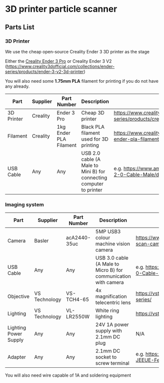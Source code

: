 # 3D printer particle scanner

## Parts List

### 3D Printer
We use the cheap open-source Creality Ender 3 3D printer as the stage

Either the [Creality Ender 3 Pro](https://www.creality3dofficial.com/collections/ender-series/products/creality-ender-3-pro-3d-printer) or Creality Ender 3 V2 (https://www.creality3dofficial.com/collections/ender-series/products/ender-3-v2-3d-printer)

You will also need some **1.75mm PLA** filament for printing if you do not have any already.

| Part | Supplier | Part Number | Description | Link |
| --- | --- | --- | --- | --- |
| 3D Printer | Creality | Ender 3 Pro | Cheap 3D printer | https://www.creality3dofficial.com/collections/ender-series/products/creality-ender-3-pro-3d-printer |
| Filament | Creality | 1kg Ender PLA Filament | Black PLA filament used for 3D printing | https://www.creality3dofficial.com/products/1kg-ender-pla-filament |
| USB Cable | Any | Any | USB 2.0  cable (A Male to Mini B) for connecting computer to printer | e.g. https://www.amazon.com/AmazonBasics-USB-2-0-Cable-Male/dp/B00NH11N5A |

### Imaging system

| Part | Supplier | Part Number | Description | Link |
| --- | --- | --- | --- | --- |
| Camera | Basler | acA2440-35uc | 5MP USB3 colour machine vision camera | https://www.baslerweb.com/en/products/cameras/area-scan-cameras/ace/aca2440-35uc/ |
| USB Cable | Any | Any | USB 3.0 cable (A Male to Micro B) for communication with camera | e.g. https://www.amazon.com/AmazonBasics-USB-3-0-Cable-Male/dp/B00NH12R1O |
| Objective | VS Technology | VS-TCH4-65 | 4x magnification telecentric lens | https://vst.co.jp/en/machine-vision-lenses-en/vs-tch-series/ |
| Lighting | VS Technology | VL-LR2550W | White ring lighting | https://vst.co.jp/en/lighting-en/vl-lr-series/ |
| Lighting Power Supply | Any | Any | 24V 1A power supply with 2.1mm DC plug | N/A |
| Adapter | Any | Any | 2.1mm DC socket to screw terminal | e.g. https://www.amazon.com/Connector-Adapter-JEEUE-Female-Security/dp/B07SVD4PC3 |

You will also need wire capable of 1A and soldering equipment

## 





